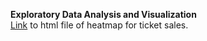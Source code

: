 <b> Exploratory Data Analysis and Visualization </b> <br>
[Link](https://rawcdn.githack.com/himabindu13198/MTA-HackTheTrack-TeamEmpireStateProtectors/a859c947136df9370e312faf4565e69a5a8a3cc3/ticket_sell_heatmap/Ticket-sell.html) to html file of heatmap for ticket sales.
